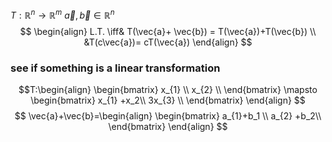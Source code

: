$T:\mathbb{R}^n\rightarrow \mathbb{R}^m$
$\vec{a}, \vec{b} \in \mathbb{R}^n$
$$
\begin{align}
	L.T. \iff& T(\vec{a}+ \vec{b}) = T(\vec{a})+T(\vec{b}) \\
	&T(c\vec{a})= cT(\vec{a})
\end{align}
$$
### see if something is a linear transformation
$$T:\begin{align}
	\begin{bmatrix}
           x_{1} \\
           x_{2} \\
         \end{bmatrix} \mapsto 
         \begin{bmatrix}
           x_{1} +x_2\\
           3x_{3} \\
         \end{bmatrix}
\end{align} $$$$
\vec{a}+\vec{b}=\begin{align}
	\begin{bmatrix}
           a_{1}+b_1 \\
           a_{2} +b_2\\
         \end{bmatrix}
    \end{align} 
$$

